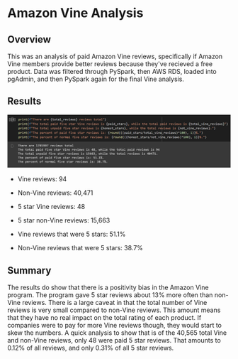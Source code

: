 # Amazon Vine Analysis

## **Overview**

This was an analysis of paid Amazon Vine reviews, specifically if Amazon Vine members provide better reviews because they've recieved a free product. Data was filtered through PySpark, then AWS RDS, loaded into pgAdmin, and then PySpark again for the final Vine analysis.

## **Results**

![Final review numbers](https://github.com/Nacho567/Amazon_Vine_Analysis/blob/3d14d665fed04a669deb616f5456cd706ade850e/Resources/final_tally.png)

- Vine reviews: 94
- Non-Vine reviews: 40,471

- 5 star Vine reviews: 48
- 5 star non-Vine reviews: 15,663

- Vine reviews that were 5 stars: 51.1%
- Non-Vine reviews that were 5 stars: 38.7%

## **Summary**

The results do show that there is a positivity bias in the Amazon Vine program. The program gave 5 star reviews about 13% more often than non-Vine reviews. There is a large caveat in that the total number of Vine reviews is very small compared to non-Vine reviews. This amount means that they have no real impact on the total rating of each product. If companies were to pay for more Vine reviews though, they would start to skew the numbers. A quick analysis to show that is of the 40,565 total Vine and non-Vine reviews, only 48 were paid 5 star reviews. That amounts to 0.12% of all reviews, and only 0.31% of all 5 star reviews.
